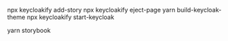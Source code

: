 npx keycloakify add-story
npx keycloakify eject-page
yarn build-keycloak-theme
npx keycloakify start-keycloak

yarn storybook
